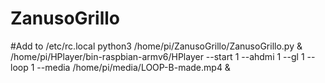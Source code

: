 # ZanusoGrillo

#Add to /etc/rc.local
python3 /home/pi/ZanusoGrillo/ZanusoGrillo.py &
/home/pi/HPlayer/bin-raspbian-armv6/HPlayer --start 1 --ahdmi 1 --gl 1 --loop 1 --media /home/pi/media/LOOP-B-made.mp4 &

